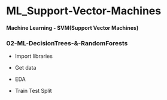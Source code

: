 # ML_Support-Vector-Machines

#### Machine Learning - SVM(Support Vector Machines)


### 02-ML-DecisionTrees-&-RandomForests
- Import libraries

- Get data

- EDA

- Train Test Split

